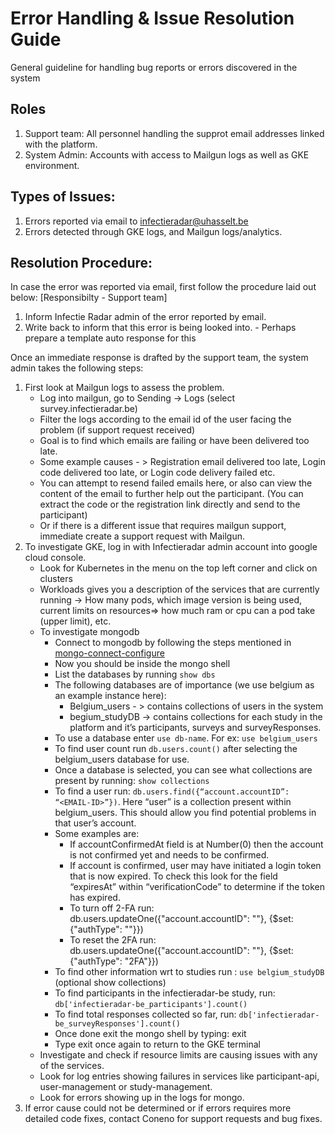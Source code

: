 # Error Handling & Issue Resolution Guide

General guideline for handling bug reports or errors discovered in the system

## Roles

1. Support team: All personnel handling the supprot email addresses linked with the platform.
2. System Admin: Accounts with access to Mailgun logs as well as GKE environment.

## Types of Issues: 

1. Errors reported via email to infectieradar@uhasselt.be
2. Errors detected through GKE logs, and Mailgun logs/analytics.


## Resolution Procedure:

In case the error was reported via email, first follow the procedure laid out below: [Responsibilty - Support team]
1. Inform Infectie Radar admin of the error reported by email.
2. Write back to inform that this error is being looked into. - Perhaps prepare a template auto response for this 


Once an immediate response is drafted by the support team, the system admin takes the following steps: 
1. First look at Mailgun logs to assess the problem.
    - Log into mailgun, go to Sending -> Logs (select survey.infectieradar.be)
    - Filter the logs according to the email id of the user facing the problem (if support request received)
    - Goal is to find which emails are failing or have been delivered too late.
    - Some example causes - > Registration email delivered too late, Login code delivered too late, or Login code delivery failed etc.
    - You can attempt to resend failed emails here, or also can view the content of the email to further help out the participant. (You can extract the code or the registration link directly and send to the participant)
    - Or if there is a different issue that requires mailgun support, immediate create a support request with Mailgun.
2. To investigate GKE, log in with Infectieradar admin account into google cloud console.
    - Look for Kubernetes in the menu on the top left corner and click on clusters
    - Workloads gives you a description of the services that are currently running -> How many pods, which image version is being used, current limits on resources=> how much ram or cpu can a pod take (upper limit), etc.
    - To investigate mongodb
        - Connect to mongodb by following the steps mentioned in [mongo-connect-configure](https://github.com/influenzanet/infectieradar-setup-guide/blob/main/system-configuration/1-mongodb-config.md)
        - Now you should be inside the mongo shell
        - List the databases by running ```show dbs```
        - The following databases are of importance (we use belgium as an example instance here):
            - Belgium_users - > contains collections of users in the system
            - begium_studyDB -> contains collections for each study in the platform and it’s participants, surveys and surveyResponses.
        - To use a database enter ```use db-name```. For ex: ```use belgium_users```
        - To find user count run ```db.users.count()``` after selecting the belgium_users database for use.
        - Once a database is selected, you can see what collections are present by running: ```show collections```
        - To find a user run: ```db.users.find({“account.accountID”: “<EMAIL-ID>”})```. Here “user” is a collection present within belgium_users. This should allow you find potential problems in that user’s account.
        - Some examples are: 
            - If accountConfirmedAt field is at Number(0) then the account is not confirmed yet and needs to be confirmed.
            - If account is confirmed, user may have initiated a login token that is now expired. To check this look for the field “expiresAt” within “verificationCode” to determine if the token has expired.
            - To turn off 2-FA run: db.users.updateOne({"account.accountID": "<email-id>"}, {$set: {"authType": ""}})
            - To reset the 2FA run: db.users.updateOne({"account.accountID": "<email-id>"}, {$set: {"authType": "2FA"}})
        - To find other information wrt to studies run : ```use belgium_studyDB``` (optional show collections)
        - To find participants in the infectieradar-be study, run: ```db['infectieradar-be_participants'].count()```
        - To find total responses collected so far, run: ```db['infectieradar-be_surveyResponses'].count()```
        - Once done exit the mongo shell by typing: exit
        - Type exit once again to return to the GKE terminal
    - Investigate and check if resource limits are causing issues with any of the services.
    - Look for log entries showing failures in services like participant-api, user-management or study-management.
    - Look for errors showing up in the logs for mongo.
3. If error cause could not be determined or if errors requires more detailed code fixes, contact Coneno for support requests and bug fixes.

